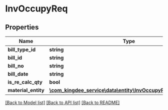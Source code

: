 # InvOccupyReq

## Properties
Name | Type | Description | Notes
------------ | ------------- | ------------- | -------------
**bill_type_id** | **string** |  | [optional] 
**bill_id** | **string** |  | [optional] 
**bill_no** | **string** |  | [optional] 
**bill_date** | **string** |  | [optional] 
**is_re_calc_qty** | **bool** |  | [optional] 
**material_entity** | [**\com_kingdee_service\data\entity\InvOccupyReqMaterialEntity[]**](InvOccupyReqMaterialEntity.md) |  | [optional] 

[[Back to Model list]](../README.md#documentation-for-models) [[Back to API list]](../README.md#documentation-for-api-endpoints) [[Back to README]](../README.md)


